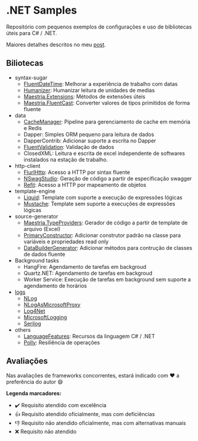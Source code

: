 # .NET Samples

Repositório com pequenos exemplos de configurações e uso de bibliotecas úteis para C# / .NET.

Maiores detalhes descritos no meu [post](https://fabionaspolini.medium.com/bibliotecas-para-incrementar-a-produtividade-em-c-net-52749e9329d3).

## Biliotecas

- syntax-sugar
  - [FluentDateTime](Syntax-Sugar/FluentDateTime): Melhorar a experiência de trabalho com datas
  - [Humanizer](Syntax-Sugar/Humanizer): Humanizar leitura de unidades de medias
  - [Maestria.Extensions](Syntax-Sugar/MaestriaExtensions): Métodos de extensões úteis
  - [Maestria.FluentCast](Syntax-Sugar/MaestriaFluentCast): Converter valores de tipos primitidos de forma fluente
- data
  - [CacheManager](data/CacheManager): Pipeline para gerenciamento de cache em memória e Redis
  - Dapper: Simples ORM pequeno para leitura de dados
  - DapperContrib: Adicionar suporte a escrita no Dapper
  - [FluentValidation](data/atadataaaFluentValidation): Validação de dados
  - ClosedXML: Leitura e escrita de excel independente de softwares instalados na estação de trabalho.
- http-client
  - [FlurlHttp](Http-Client/FlurlHttp): Acesso a HTTP por sintax fluente
  - [NSwagStudio](Http-Client/NSwagStudio): Geração de código a partir de especificação swagger
  - [Refit](http-client/Refit): Acesso a HTTP por mapeamento de objetos
- template-engine
  - [Liquid](Template-Engine/Liquid): Template com suporte a execução de expressões lógicas
  - [Mustache](Template-Engine/Mustache): Template sem suporte a execuções de expressões lógicas
- source-generator
  - [Maestria.TypeProviders](Source-Generator/MaestriaTypeProviders): Gerador de código a partir de template de arquivo (Excel)
  - [PrimaryConstructor](Source-Generator/PrimaryConstructor): Adicionar construtor padrão na classe para variáveis e propriedades read only
  - [DataBuilderGenerator](Source-Generator/DataBuilderGenerator): Adicionar métodos para contrução de classes de dados fluente
- Background tasks
  - HangFire: Agendamento de tarefas em backgroud
  - Quartz.NET: Agendamento de tarefas em backgroud
  - Worker Service: Execução de tarefas em background sem suporte a agendamento de horários
- [logs](logs)
  - [NLog](logs/NLog)
  - [NLogAsMicrosoftProxy](logs/NLogAsMicrosoftProxy)
  - [Log4Net](logs/Log4Net)
  - [MicrosoftLogging](logs/MicrosoftLogging)
  - [Serilog](logs/Serilog)
- others
  - [LanguageFeatures](others/LanguageFeatures): Recursos da linguagem C# / .NET
  - [Polly](others/Polly): Resiliência de operações


## Avaliações

Nas avaliações de frameworks concorrentes, estará indicado com :heart: a preferência do autor :smile:

**Legenda marcadores:**

- :heavy_check_mark: Requisito atendido com excelência
- :+1: Requisito atendido oficialmente, mas com deficiências
- :-1: Requisito não atendido oficialmente, mas com alternativas manuais
- :x: Requisito não atendido

